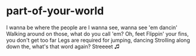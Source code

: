 # part-of-your-world
I wanna be where the people are
I wanna see, wanna see 'em dancin'
Walking around on those, what do you call 'em?
Oh, feet
Flippin' your fins, you don't get too far
Legs are required for jumping, dancing
Strolling along down the, what's that word again?
Streeeet ♫
